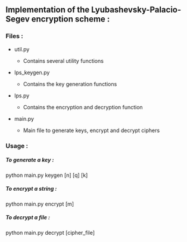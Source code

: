## Implementation of the Lyubashevsky-Palacio-Segev encryption scheme :

### Files :

+ util.py
  - Contains several utility functions
  
+ lps_keygen.py
  - Contains the key generation functions
  
 + lps.py
   - Contains the encryption and decryption function
  
 + main.py
   - Main file to generate keys, encrypt and decrypt ciphers
 
 ### Usage :
 
##### To generate a key : 
python main.py keygen [n] [q] [k]

##### To encrypt a string : 
python main.py encrypt [m]

##### To decrypt a file : 
python main.py decrypt [cipher_file]
